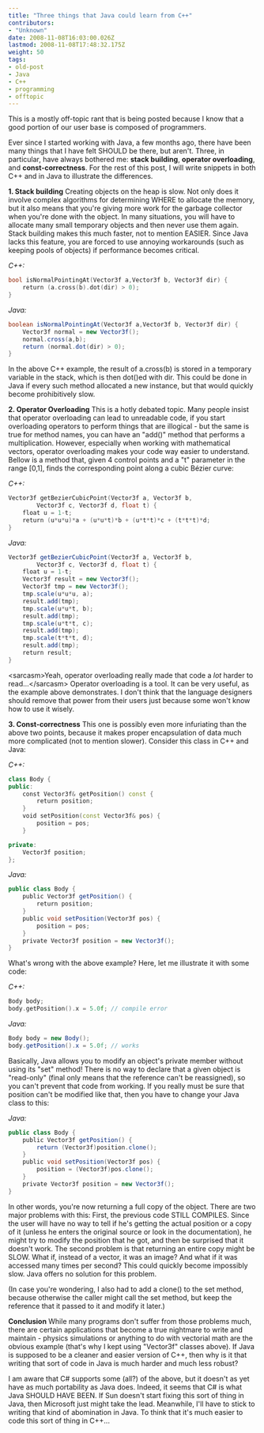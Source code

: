 ```yaml
---
title: "Three things that Java could learn from C++"
contributors:
- "Unknown"
date: 2008-11-08T16:03:00.026Z
lastmod: 2008-11-08T17:48:32.175Z
weight: 50
tags:
- old-post
- Java
- C++
- programming
- offtopic
---
```

This is a mostly off-topic rant that is being posted because I know that a good portion of our user base is composed of programmers.

Ever since I started working with Java, a few months ago, there have been many things that I have felt SHOULD be there, but aren't. Three, in particular, have always bothered me: **stack building**, **operator overloading**, and **const-correctness**. For the rest of this post, I will write snippets in both C++ and in Java to illustrate the differences.


**1. Stack building**
Creating objects on the heap is slow. Not only does it involve complex algorithms for determining WHERE to allocate the memory, but it also means that you're giving more work for the garbage collector when you're done with the object. In many situations, you will have to allocate many small temporary objects and then never use them again. Stack building makes this much faster, not to mention EASIER. Since Java lacks this feature, you are forced to use annoying workarounds (such as keeping pools of objects) if performance becomes critical.

*C++:*
```cpp
bool isNormalPointingAt(Vector3f a,Vector3f b, Vector3f dir) {
    return (a.cross(b).dot(dir) > 0);
}
```
*Java:*
```java
boolean isNormalPointingAt(Vector3f a,Vector3f b, Vector3f dir) {
    Vector3f normal = new Vector3f();
    normal.cross(a,b);
    return (normal.dot(dir) > 0);
}
```
In the above C++ example, the result of a.cross(b) is stored in a temporary variable in the stack, which is then dot()ed with dir. This could be done in Java if every such method allocated a new instance, but that would quickly become prohibitively slow.


**2. Operator Overloading**
This is a hotly debated topic. Many people insist that operator overloading can lead to unreadable code, if you start overloading operators to perform things that are illogical - but the same is true for method names, you can have an "add()" method that performs a multiplication. However, especially when working with mathematical vectors, operator overloading makes your code way easier to understand. Bellow is a method that, given 4 control points and a "t" parameter in the range [0,1], finds the corresponding point along a cubic Bézier curve:

*C++:*
```cpp
Vector3f getBezierCubicPoint(Vector3f a, Vector3f b,
        Vector3f c, Vector3f d, float t) {
    float u = 1-t;
    return (u*u*u)*a + (u*u*t)*b + (u*t*t)*c + (t*t*t)*d;
}
```
*Java:*
```java
Vector3f getBezierCubicPoint(Vector3f a, Vector3f b,
        Vector3f c, Vector3f d, float t) {
    float u = 1-t;
    Vector3f result = new Vector3f();
    Vector3f tmp = new Vector3f();
    tmp.scale(u*u*u, a);
    result.add(tmp);
    tmp.scale(u*u*t, b);
    result.add(tmp);
    tmp.scale(u*t*t, c);
    result.add(tmp);
    tmp.scale(t*t*t, d);
    result.add(tmp);
    return result;
}
```

\<sarcasm\>Yeah, operator overloading really made that code a *lot* harder to read...\</sarcasm\> Operator overloading is a tool. It can be very useful, as the example above demonstrates. I don't think that the language designers should remove that power from their users just because some won't know how to use it wisely.


**3. Const-correctness**
This one is possibly even more infuriating than the above two points, because it makes proper encapsulation of data much more complicated (not to mention slower). Consider this class in C++ and Java:


*C++:*
```cpp
class Body {
public:
    const Vector3f& getPosition() const {
        return position;
    }
    void setPosition(const Vector3f& pos) {
        position = pos;
    }

private:
    Vector3f position;
};
```
*Java:*
```java
public class Body {
    public Vector3f getPosition() {
        return position;
    }
    public void setPosition(Vector3f pos) {
        position = pos;
    }
    private Vector3f position = new Vector3f();
}
```
What's wrong with the above example? Here, let me illustrate it with some code:

*C++:*
```cpp
Body body;
body.getPosition().x = 5.0f; // compile error
```
*Java:*
```java
Body body = new Body();
body.getPosition().x = 5.0f; // works
```
Basically, Java allows you to modify an object's private member without using its "set" method! There is no way to declare that a given object is "read-only" (final only means that the reference can't be reassigned), so you can't prevent that code from working. If you really must be sure that position can't be modified like that, then you have to change your Java class to this:

*Java:*
```java
public class Body {
    public Vector3f getPosition() {
        return (Vector3f)position.clone();
    }
    public void setPosition(Vector3f pos) {
        position = (Vector3f)pos.clone();
    }
    private Vector3f position = new Vector3f();
}
```
In other words, you're now returning a full copy of the object. There are two major problems with this: First, the previous code STILL COMPILES. Since the user will have no way to tell if he's getting the actual position or a copy of it (unless he enters the original source or look in the documentation), he might try to modify the position that he got, and then be surprised that it doesn't work. The second problem is that returning an entire copy might be SLOW. What if, instead of a vector, it was an image? And what if it was accessed many times per second? This could quickly become impossibly slow. Java offers no solution for this problem.

(In case you're wondering, I also had to add a clone() to the set method, because otherwise the caller might call the set method, but keep the reference that it passed to it and modify it later.)


**Conclusion**
While many programs don't suffer from those problems much, there are certain applications that become a true nightmare to write and maintain - physics simulations or anything to do with vectorial math are the obvious example (that's why I kept using "Vector3f" classes above). If Java is supposed to be a cleaner and easier version of C++, then why is it that writing that sort of code in Java is much harder and much less robust?

I am aware that C# supports some (all?) of the above, but it doesn't as yet have as much portability as Java does. Indeed, it seems that C# is what Java SHOULD HAVE BEEN. If Sun doesn't start fixing this sort of thing in Java, then Microsoft just might take the lead. Meanwhile, I'll have to stick to writing that kind of abomination in Java. To think that it's much easier to code this sort of thing in
C++...

